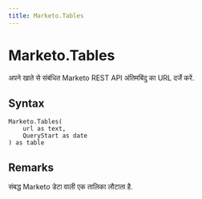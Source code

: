 ```yaml
---
title: Marketo.Tables
---
```


# Marketo.Tables


अपने खाते से संबंधित Marketo REST API अंतिमबिंदु का URL दर्जे करें.


## Syntax

```powerquery
Marketo.Tables(
    url as text,
    QueryStart as date
) as table
```


## Remarks

संबद्ध Marketo डेटा वाली एक तालिका लौटाता है.


